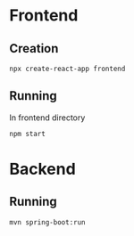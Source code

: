 # Frontend

## Creation 

`npx create-react-app frontend`

## Running

In frontend directory

`npm start`

# Backend

## Running

`mvn spring-boot:run`